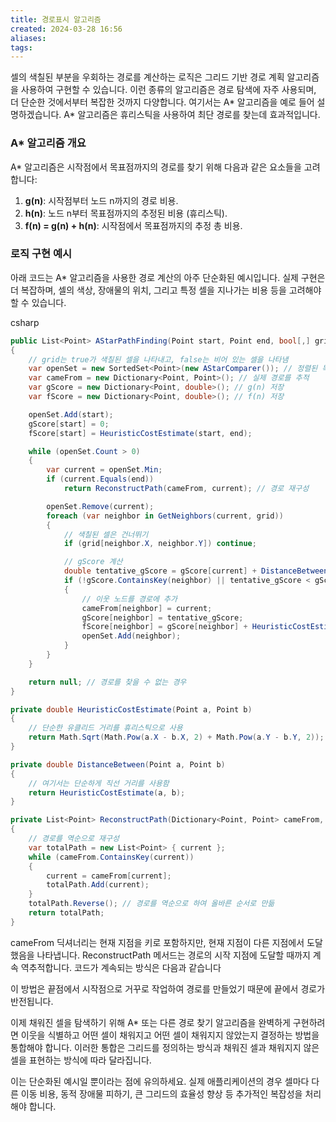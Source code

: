 ```yaml
---
title: 경로표시 알고리즘
created: 2024-03-28 16:56
aliases: 
tags:
---
```

셀의 색칠된 부분을 우회하는 경로를 계산하는 로직은 그리드 기반 경로 계획 알고리즘을 사용하여 구현할 수 있습니다. 이런 종류의 알고리즘은 경로 탐색에 자주 사용되며, 더 단순한 것에서부터 복잡한 것까지 다양합니다. 여기서는 A* 알고리즘을 예로 들어 설명하겠습니다. A* 알고리즘은 휴리스틱을 사용하여 최단 경로를 찾는데 효과적입니다.

### A* 알고리즘 개요

A* 알고리즘은 시작점에서 목표점까지의 경로를 찾기 위해 다음과 같은 요소들을 고려합니다:

1. **g(n)**: 시작점부터 노드 n까지의 경로 비용.
2. **h(n)**: 노드 n부터 목표점까지의 추정된 비용 (휴리스틱).
3. **f(n) = g(n) + h(n)**: 시작점에서 목표점까지의 추정 총 비용.

### 로직 구현 예시

아래 코드는 A* 알고리즘을 사용한 경로 계산의 아주 단순화된 예시입니다. 실제 구현은 더 복잡하며, 셀의 색상, 장애물의 위치, 그리고 특정 셀을 지나가는 비용 등을 고려해야 할 수 있습니다.

csharp
```csharp
public List<Point> AStarPathFinding(Point start, Point end, bool[,] grid)
{
    // grid는 true가 색칠된 셀을 나타내고, false는 비어 있는 셀을 나타냄
    var openSet = new SortedSet<Point>(new AStarComparer()); // 정렬된 목록으로 열린 노드 관리
    var cameFrom = new Dictionary<Point, Point>(); // 실제 경로를 추적
    var gScore = new Dictionary<Point, double>(); // g(n) 저장
    var fScore = new Dictionary<Point, double>(); // f(n) 저장

    openSet.Add(start);
    gScore[start] = 0;
    fScore[start] = HeuristicCostEstimate(start, end);

    while (openSet.Count > 0)
    {
        var current = openSet.Min;
        if (current.Equals(end))
            return ReconstructPath(cameFrom, current); // 경로 재구성

        openSet.Remove(current);
        foreach (var neighbor in GetNeighbors(current, grid))
        {
            // 색칠된 셀은 건너뛰기
            if (grid[neighbor.X, neighbor.Y]) continue;

            // gScore 계산
            double tentative_gScore = gScore[current] + DistanceBetween(current, neighbor);
            if (!gScore.ContainsKey(neighbor) || tentative_gScore < gScore[neighbor])
            {
                // 이웃 노드를 경로에 추가
                cameFrom[neighbor] = current;
                gScore[neighbor] = tentative_gScore;
                fScore[neighbor] = gScore[neighbor] + HeuristicCostEstimate(neighbor, end);
                openSet.Add(neighbor);
            }
        }
    }

    return null; // 경로를 찾을 수 없는 경우
}

private double HeuristicCostEstimate(Point a, Point b)
{
    // 단순한 유클리드 거리를 휴리스틱으로 사용
    return Math.Sqrt(Math.Pow(a.X - b.X, 2) + Math.Pow(a.Y - b.Y, 2));
}

private double DistanceBetween(Point a, Point b)
{
    // 여기서는 단순하게 직선 거리를 사용함
    return HeuristicCostEstimate(a, b);
}

private List<Point> ReconstructPath(Dictionary<Point, Point> cameFrom, Point current)
{
    // 경로를 역순으로 재구성
    var totalPath = new List<Point> { current };
    while (cameFrom.ContainsKey(current))
    {
        current = cameFrom[current];
        totalPath.Add(current);
    }
    totalPath.Reverse(); // 경로를 역순으로 하여 올바른 순서로 만듦
    return totalPath;
}
```

cameFrom 딕셔너리는 현재 지점을 키로 포함하지만, 현재 지점이 다른 지점에서 도달했음을 나타냅니다. ReconstructPath 메서드는 경로의 시작 지점에 도달할 때까지 계속 역추적합니다. 코드가 계속되는 방식은 다음과 같습니다

이 방법은 끝점에서 시작점으로 거꾸로 작업하여 경로를 만들었기 때문에 끝에서 경로가 반전됩니다.

이제 채워진 셀을 탐색하기 위해 A* 또는 다른 경로 찾기 알고리즘을 완벽하게 구현하려면 이웃을 식별하고 어떤 셀이 채워지고 어떤 셀이 채워지지 않았는지 결정하는 방법을 통합해야 합니다. 이러한 통합은 그리드를 정의하는 방식과 채워진 셀과 채워지지 않은 셀을 표현하는 방식에 따라 달라집니다.

이는 단순화된 예시일 뿐이라는 점에 유의하세요. 실제 애플리케이션의 경우 셀마다 다른 이동 비용, 동적 장애물 피하기, 큰 그리드의 효율성 향상 등 추가적인 복잡성을 처리해야 합니다.